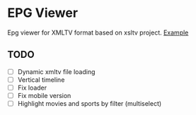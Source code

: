 # EPG Viewer

Epg viewer for XMLTV format based on xsltv project.
[Example][example]

## TODO

- [ ] Dynamic xmltv file loading
- [ ] Vertical timeline
- [ ] Fix loader
- [ ] Fix mobile version
- [ ] Highlight movies and sports by filter (multiselect)

[example]: https://fazzani.github.io/xsltv/public/
